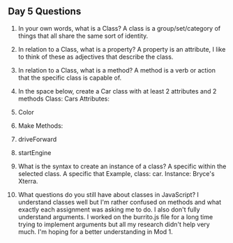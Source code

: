 ## Day 5 Questions

1. In your own words, what is a Class?
A class is a group/set/category of things that all share the same sort of identity.

1. In relation to a Class, what is a property?
A property is an attribute, I like to think of these as adjectives that describe the class.

1. In relation to a Class, what is a method?
A method is a verb or action that the specific class is capable of.

1. In the space below, create a Car class with at least 2 attributes and 2 methods
Class: Cars
Attributes:
  1. Color
  2. Make
Methods:
  1. driveForward
  2. startEngine

1. What is the syntax to create an instance of a class?
A specific within the selected class. A specific that  Example, class: car. Instance: Bryce's Xterra.

1. What questions do you still have about classes in JavaScript?
I understand classes well but I'm rather confused on methods and what exactly each assignment was asking me to do. I also don't fully understand arguments. I worked on the burrito.js file for a long time trying to implement arguments but all my research didn't help very much. I'm hoping for a better understanding in Mod 1. 
